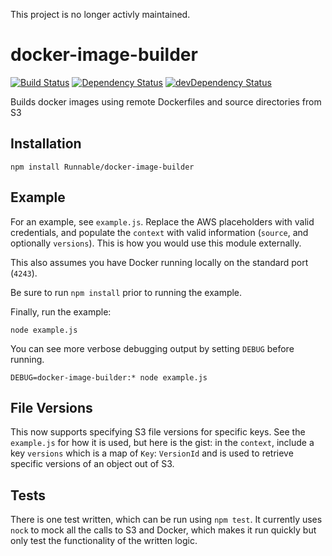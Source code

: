 This project is no longer activly maintained.

# docker-image-builder

[![Build Status](https://travis-ci.org/Runnable/docker-image-builder.svg)](https://travis-ci.org/Runnable/docker-image-builder) [![Dependency Status](https://david-dm.org/Runnable/docker-image-builder.svg)](https://david-dm.org/Runnable/docker-image-builder) [![devDependency Status](https://david-dm.org/Runnable/docker-image-builder/dev-status.svg)](https://david-dm.org/Runnable/docker-image-builder#info=devDependencies)

Builds docker images using remote Dockerfiles and source directories from S3

## Installation

    npm install Runnable/docker-image-builder

## Example

For an example, see `example.js`. Replace the AWS placeholders with valid credentials, and populate the `context` with valid information (`source`, and optionally `versions`). This is how you would use this module externally.

This also assumes you have Docker running locally on the standard port (`4243`).

Be sure to run `npm install` prior to running the example.

Finally, run the example:

    node example.js

You can see more verbose debugging output by setting `DEBUG` before running.

    DEBUG=docker-image-builder:* node example.js

## File Versions

This now supports specifying S3 file versions for specific keys. See the `example.js` for how it is used, but here is the gist: in the `context`, include a key `versions` which is a map of `Key`: `VersionId` and is used to retrieve specific versions of an object out of S3.

## Tests

There is one test written, which can be run using `npm test`. It currently uses `nock` to mock all the calls to S3 and Docker, which makes it run quickly but only test the functionality of the written logic.
